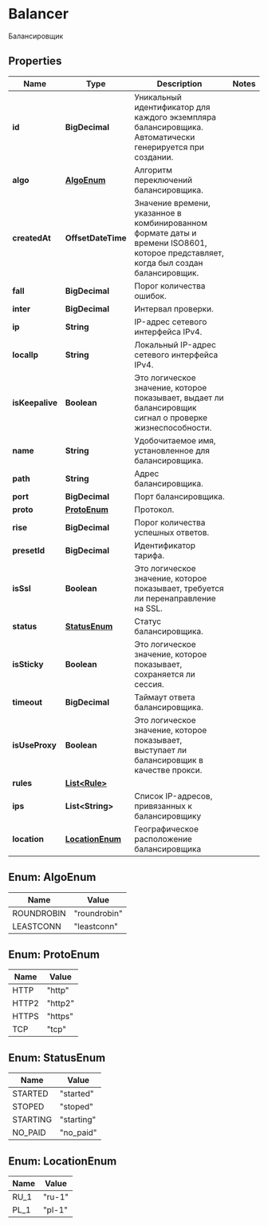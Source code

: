 

# Balancer

Балансировщик

## Properties

| Name | Type | Description | Notes |
|------------ | ------------- | ------------- | -------------|
|**id** | **BigDecimal** | Уникальный идентификатор для каждого экземпляра балансировщика. Автоматически генерируется при создании. |  |
|**algo** | [**AlgoEnum**](#AlgoEnum) | Алгоритм переключений балансировщика. |  |
|**createdAt** | **OffsetDateTime** | Значение времени, указанное в комбинированном формате даты и времени ISO8601, которое представляет, когда был создан балансировщик. |  |
|**fall** | **BigDecimal** | Порог количества ошибок. |  |
|**inter** | **BigDecimal** | Интервал проверки. |  |
|**ip** | **String** | IP-адрес сетевого интерфейса IPv4. |  |
|**localIp** | **String** | Локальный IP-адрес сетевого интерфейса IPv4. |  |
|**isKeepalive** | **Boolean** | Это логическое значение, которое показывает, выдает ли балансировщик сигнал о проверке жизнеспособности. |  |
|**name** | **String** | Удобочитаемое имя, установленное для балансировщика. |  |
|**path** | **String** | Адрес балансировщика. |  |
|**port** | **BigDecimal** | Порт балансировщика. |  |
|**proto** | [**ProtoEnum**](#ProtoEnum) | Протокол. |  |
|**rise** | **BigDecimal** | Порог количества успешных ответов. |  |
|**presetId** | **BigDecimal** | Идентификатор тарифа. |  |
|**isSsl** | **Boolean** | Это логическое значение, которое показывает, требуется ли перенаправление на SSL. |  |
|**status** | [**StatusEnum**](#StatusEnum) | Статус балансировщика. |  |
|**isSticky** | **Boolean** | Это логическое значение, которое показывает, сохраняется ли сессия. |  |
|**timeout** | **BigDecimal** | Таймаут ответа балансировщика. |  |
|**isUseProxy** | **Boolean** | Это логическое значение, которое показывает, выступает ли балансировщик в качестве прокси. |  |
|**rules** | [**List&lt;Rule&gt;**](Rule.md) |  |  |
|**ips** | **List&lt;String&gt;** | Список IP-адресов, привязанных к балансировщику |  |
|**location** | [**LocationEnum**](#LocationEnum) | Географическое расположение балансировщика |  |



## Enum: AlgoEnum

| Name | Value |
|---- | -----|
| ROUNDROBIN | &quot;roundrobin&quot; |
| LEASTCONN | &quot;leastconn&quot; |



## Enum: ProtoEnum

| Name | Value |
|---- | -----|
| HTTP | &quot;http&quot; |
| HTTP2 | &quot;http2&quot; |
| HTTPS | &quot;https&quot; |
| TCP | &quot;tcp&quot; |



## Enum: StatusEnum

| Name | Value |
|---- | -----|
| STARTED | &quot;started&quot; |
| STOPED | &quot;stoped&quot; |
| STARTING | &quot;starting&quot; |
| NO_PAID | &quot;no_paid&quot; |



## Enum: LocationEnum

| Name | Value |
|---- | -----|
| RU_1 | &quot;ru-1&quot; |
| PL_1 | &quot;pl-1&quot; |



